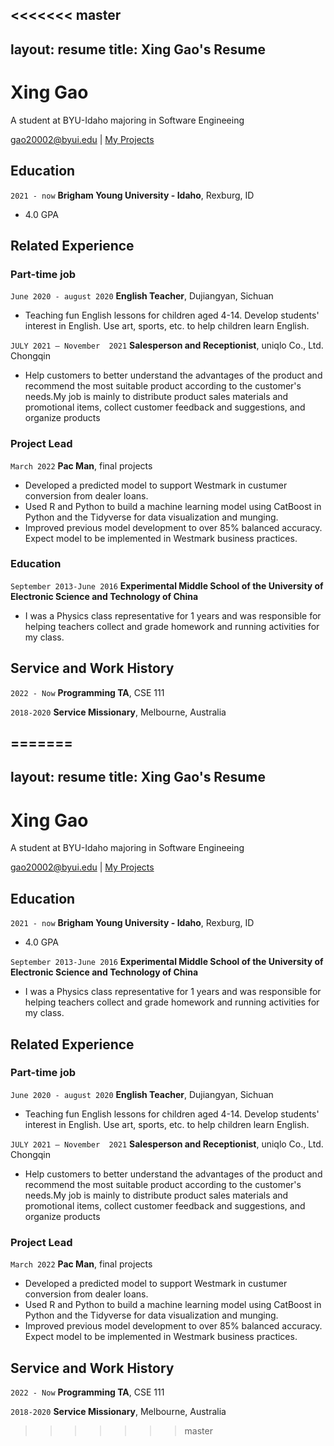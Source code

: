 <<<<<<< master
---
layout: resume
title: Xing Gao's Resume
---
# Xing Gao
A student at BYU-Idaho majoring in Software Engineeing

<div id="webaddress">
<a href="gao20002@byui.edu">gao20002@byui.edu</a>
| <a href="https://github.com/SolomonGao">My Projects</a>
</div>

<!-- https://www.monique.tech/the-art-of-markdown -->


## Education


`2021 - now`
__Brigham Young University - Idaho__, Rexburg, ID

- 4.0 GPA

## Related Experience

### Part-time job

`June 2020 - august 2020`
__English Teacher__, Dujiangyan, Sichuan

- Teaching fun English lessons for children aged 4-14. Develop students' interest in English. Use art, sports, etc. to help children learn English.

`JULY 2021 – November  2021`
__Salesperson and Receptionist__, uniqlo Co., Ltd. Chongqin

- Help customers to better understand the advantages of the product and recommend the most suitable product according to the customer's needs.My job is mainly to distribute product sales materials and promotional items, collect customer feedback and suggestions, and organize products


### Project Lead

`March 2022`
__Pac Man__, final projects

- Developed a predicted model to support Westmark in custumer conversion from dealer loans.
- Used R and Python to build a machine learning model using CatBoost in Python and the Tidyverse for data visualization and munging. 
- Improved previous model development to over 85% balanced accuracy. Expect model to be implemented in Westmark business practices.

### Education

`September 2013-June 2016`
__Experimental Middle School of the University of Electronic Science and Technology of China__

- I was a Physics class representative for 1 years and was responsible for helping teachers collect and grade homework and running activities for my class.

## Service and Work History

`2022 - Now`
__Programming TA__, CSE 111


`2018-2020`
__Service Missionary__, Melbourne, Australia



<!-- ### Footer

Last updated: May 2013 -->


=======
---
layout: resume
title: Xing Gao's Resume
---
# Xing Gao
A student at BYU-Idaho majoring in Software Engineeing

<div id="webaddress">
<a href="gao20002@byui.edu">gao20002@byui.edu</a>
| <a href="https://github.com/SolomonGao">My Projects</a>
</div>

<!-- https://www.monique.tech/the-art-of-markdown -->


## Education


`2021 - now`
__Brigham Young University - Idaho__, Rexburg, ID

- 4.0 GPA

`September 2013-June 2016`
__Experimental Middle School of the University of Electronic Science and Technology of China__

- I was a Physics class representative for 1 years and was responsible for helping teachers collect and grade homework and running activities for my class.

## Related Experience

### Part-time job

`June 2020 - august 2020`
__English Teacher__, Dujiangyan, Sichuan

- Teaching fun English lessons for children aged 4-14. Develop students' interest in English. Use art, sports, etc. to help children learn English.

`JULY 2021 – November  2021`
__Salesperson and Receptionist__, uniqlo Co., Ltd. Chongqin

- Help customers to better understand the advantages of the product and recommend the most suitable product according to the customer's needs.My job is mainly to distribute product sales materials and promotional items, collect customer feedback and suggestions, and organize products


### Project Lead

`March 2022`
__Pac Man__, final projects

- Developed a predicted model to support Westmark in custumer conversion from dealer loans.
- Used R and Python to build a machine learning model using CatBoost in Python and the Tidyverse for data visualization and munging. 
- Improved previous model development to over 85% balanced accuracy. Expect model to be implemented in Westmark business practices.


## Service and Work History

`2022 - Now`
__Programming TA__, CSE 111


`2018-2020`
__Service Missionary__, Melbourne, Australia



<!-- ### Footer

Last updated: May 2013 -->


>>>>>>> master
